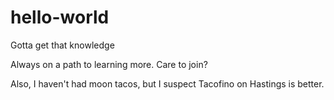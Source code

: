 # hello-world
Gotta get that knowledge

Always on a path to learning more. Care to join?

Also, I haven't had moon tacos, but I suspect Tacofino on Hastings is better.
